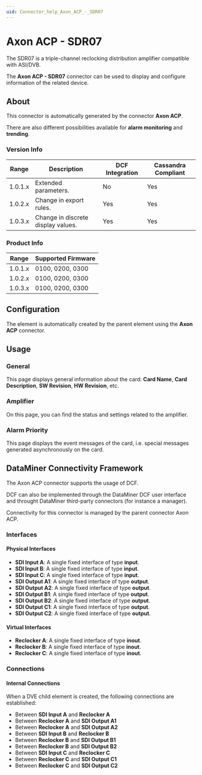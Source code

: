 ```yaml
---
uid: Connector_help_Axon_ACP_-_SDR07
---
```


# Axon ACP - SDR07

The SDR07 is a triple-channel reclocking distribution amplifier compatible with ASI/DVB.

The **Axon ACP - SDR07** connector can be used to display and configure information of the related device.

## About

This connector is automatically generated by the connector **Axon ACP**.

There are also different possibilities available for **alarm monitoring** and **trending**.

### Version Info

| Range     | Description                        | DCF Integration     | Cassandra Compliant     |
|-----------|------------------------------------|---------------------|-------------------------|
| 1.0.1.x   | Extended parameters.               | No                  | Yes                     |
| 1.0.2.x   | Change in export rules.            | Yes                 | Yes                     |
| 1.0.3.x   | Change in discrete display values. | Yes                 | Yes                     |

### Product Info

| Range     | Supported Firmware     |
|-----------|------------------------|
| 1.0.1.x   | 0100, 0200, 0300       |
| 1.0.2.x   | 0100, 0200, 0300       |
| 1.0.3.x   | 0100, 0200, 0300       |

## Configuration

The element is automatically created by the parent element using the **Axon ACP** connector.

## Usage

### General

This page displays general information about the card: **Card Name**, **Card Description**, **SW Revision**, **HW Revision**, etc.

### Amplifier

On this page, you can find the status and settings related to the amplifier.

### Alarm Priority

This page displays the event messages of the card, i.e. special messages generated asynchronously on the card.

## DataMiner Connectivity Framework

The Axon ACP connector supports the usage of DCF.

DCF can also be implemented through the DataMiner DCF user interface and throught DataMiner third-party connectors (for instance a manager).

Connectivity for this connector is managed by the parent connector Axon ACP.

### Interfaces

#### Physical Interfaces

- **SDI Input A**: A single fixed interface of type **input**.
- **SDI Input B**: A single fixed interface of type **input**.
- **SDI Input C**: A single fixed interface of type **input**.
- **SDI Output A1**: A single fixed interface of type **output**.
- **SDI Output A2**: A single fixed interface of type **output**.
- **SDI Output B1**: A single fixed interface of type **output**.
- **SDI Output B2**: A single fixed interface of type **output**.
- **SDI Output C1**: A single fixed interface of type **output**.
- **SDI Output C2**: A single fixed interface of type **output**.

#### Virtual Interfaces

- **Reclocker A**: A single fixed interface of type **inout**.
- **Reclocker B**: A single fixed interface of type **inout**.
- **Reclocker C**: A single fixed interface of type **inout**.

### Connections

#### Internal Connections

When a DVE child element is created, the following connections are established:

- Between **SDI Input A** and **Reclocker A**
- Between **Reclocker A** and **SDI Output A1**
- Between **Reclocker A** and **SDI Output A2**
- Between **SDI Input B** and **Reclocker B**
- Between **Reclocker B** and **SDI Output B1**
- Between **Reclocker B** and **SDI Output B2**
- Between **SDI Input C** and **Reclocker C**
- Between **Reclocker C** and **SDI Output C1**
- Between **Reclocker C** and **SDI Output C2**
